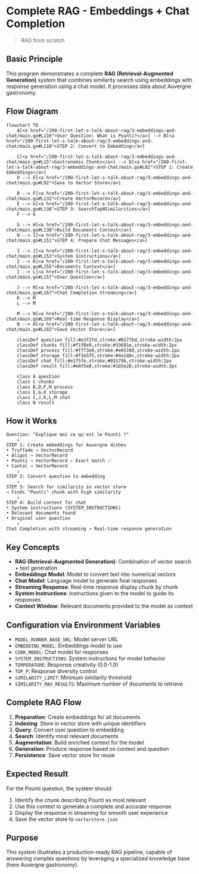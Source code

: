 # Complete RAG - Embeddings + Chat Completion
> RAG from scratch

## Basic Principle

This program demonstrates a complete **RAG (Retrieval-Augmented Generation)** system that combines similarity search using embeddings with response generation using a chat model. It processes data about Auvergne gastronomy.

## Flow Diagram

```mermaid
flowchart TD
    A[<a href="/200-first-let-s-talk-about-rag/3-embeddings-and-chat/main.go#L110">User Question: What is Pounti?</a>] --> B[<a href="/200-first-let-s-talk-about-rag/3-embeddings-and-chat/main.go#L118">STEP 2: Convert to Embedding</a>]

    C[<a href="/200-first-let-s-talk-about-rag/3-embeddings-and-chat/main.go#L15">Gastronomic Chunks</a>] --> D[<a href="/200-first-let-s-talk-about-rag/3-embeddings-and-chat/main.go#L82">STEP 1: Create Embeddings</a>]
    D --> E[<a href="/200-first-let-s-talk-about-rag/3-embeddings-and-chat/main.go#L92">Save to Vector Store</a>]

    B --> F[<a href="/200-first-let-s-talk-about-rag/3-embeddings-and-chat/main.go#L132">Create VectorRecord</a>]
    E --> G[<a href="/200-first-let-s-talk-about-rag/3-embeddings-and-chat/main.go#L136">STEP 3: SearchTopNSimilarities</a>]
    F --> G

    G --> H[<a href="/200-first-let-s-talk-about-rag/3-embeddings-and-chat/main.go#L138">Build Documents Context</a>]
    H --> I[<a href="/200-first-let-s-talk-about-rag/3-embeddings-and-chat/main.go#L151">STEP 4: Prepare Chat Messages</a>]

    I --> J[<a href="/200-first-let-s-talk-about-rag/3-embeddings-and-chat/main.go#L153">System Instructions</a>]
    I --> K[<a href="/200-first-let-s-talk-about-rag/3-embeddings-and-chat/main.go#L155">Documents Context</a>]
    I --> L[<a href="/200-first-let-s-talk-about-rag/3-embeddings-and-chat/main.go#L157">User Question</a>]

    J --> M[<a href="/200-first-let-s-talk-about-rag/3-embeddings-and-chat/main.go#L167">Chat Completion Streaming</a>]
    K --> M
    L --> M

    M --> N[<a href="/200-first-let-s-talk-about-rag/3-embeddings-and-chat/main.go#L169">Real-time Response Display</a>]
    N --> O[<a href="/200-first-let-s-talk-about-rag/3-embeddings-and-chat/main.go#L182">Save Vector Store</a>]

    classDef question fill:#e3f2fd,stroke:#0277bd,stroke-width:2px
    classDef chunks fill:#f1f8e9,stroke:#33691e,stroke-width:2px
    classDef process fill:#fff3e0,stroke:#e65100,stroke-width:2px
    classDef storage fill:#f3e5f5,stroke:#4a148c,stroke-width:2px
    classDef chat fill:#e1f5fe,stroke:#01579b,stroke-width:2px
    classDef result fill:#e8f5e8,stroke:#1b5e20,stroke-width:2px

    class A question
    class C chunks
    class B,D,F,H process
    class E,G,O storage
    class I,J,K,L,M chat
    class N result
```

## How it Works

```
Question: "Explique moi ce qu'est le Pounti ?"
    ↓
STEP 1: Create embeddings for Auvergne dishes
• Truffade → VectorRecord
• Aligot → VectorRecord
• Pounti → VectorRecord ← Exact match ✅
• Cantal → VectorRecord
    ↓
STEP 2: Convert question to embedding
    ↓
STEP 3: Search for similarity in vector store
→ Finds "Pounti" chunk with high similarity
    ↓
STEP 4: Build context for chat
• System instructions (SYSTEM_INSTRUCTIONS)
• Relevant documents found
• Original user question
    ↓
Chat Completion with streaming → Real-time response generation
```

## Key Concepts

- **RAG (Retrieval-Augmented Generation)**: Combination of vector search + text generation
- **Embeddings Model**: Model to convert text into numerical vectors
- **Chat Model**: Language model to generate final responses
- **Streaming Response**: Real-time response display chunk by chunk
- **System Instructions**: Instructions given to the model to guide its responses
- **Context Window**: Relevant documents provided to the model as context

## Configuration via Environment Variables

- `MODEL_RUNNER_BASE_URL`: Model server URL
- `EMBEDDING_MODEL`: Embeddings model to use
- `COOK_MODEL`: Chat model for responses
- `SYSTEM_INSTRUCTIONS`: System instructions for model behavior
- `TEMPERATURE`: Response creativity (0.0-1.0)
- `TOP_P`: Response diversity control
- `SIMILARITY_LIMIT`: Minimum similarity threshold
- `SIMILARITY_MAX_RESULTS`: Maximum number of documents to retrieve

## Complete RAG Flow

1. **Preparation**: Create embeddings for all documents
2. **Indexing**: Store in vector store with unique identifiers
3. **Query**: Convert user question to embedding
4. **Search**: Identify most relevant documents
5. **Augmentation**: Build enriched context for the model
6. **Generation**: Produce response based on context and question
7. **Persistence**: Save vector store for reuse

## Expected Result

For the Pounti question, the system should:
1. Identify the chunk describing Pounti as most relevant
2. Use this context to generate a complete and accurate response
3. Display the response in streaming for smooth user experience
4. Save the vector store to `vectorstore.json`

## Purpose

This system illustrates a production-ready RAG pipeline, capable of answering complex questions by leveraging a specialized knowledge base (here Auvergne gastronomy).